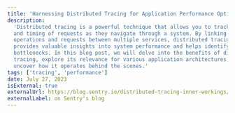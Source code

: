 ```yaml
---
title: 'Harnessing Distributed Tracing for Application Performance Optimization'
description:
  'Distributed tracing is a powerful technique that allows you to track the flow
  and timing of requests as they navigate through a system. By linking
  operations and requests between multiple services, distributed tracing
  provides valuable insights into system performance and helps identify
  bottlenecks. In this blog post, we will delve into the benefits of distributed
  tracing, explore its relevance for various application architectures, and
  uncover how it operates behind the scenes.'
tags: ['tracing', 'performance']
date: July 27, 2023
isExternal: true
externalUrl: https://blog.sentry.io/distributed-tracing-inner-workings/
externalLabel: on Sentry's blog
---
```

